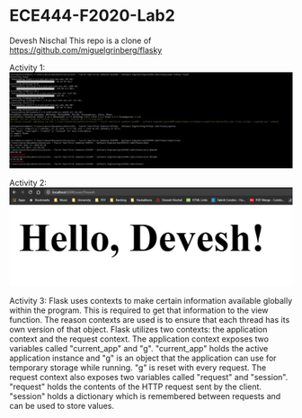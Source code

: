 # ECE444-F2020-Lab2
Devesh Nischal
This repo is a clone of
https://github.com/miguelgrinberg/flasky

Activity 1: ![Importing Flask](https://github.com/devesh-nischal/ECE444-F2020-Lab2/blob/master/Importing_Flask.JPG?raw=true)

Activity 2: ![Dynamic Routing example](https://github.com/devesh-nischal/ECE444-F2020-Lab2/blob/master/Dynamic_Routing.JPG?raw=true)

Activity 3: Flask uses contexts to make certain information available globally within the program. This is required to get that information to the view function. The reason contexts are used is to ensure that each thread has its own version of that object. Flask utilizes two contexts: the application context and the request context.
The application context exposes two variables called "current_app" and "g". "current_app" holds the active application instance and "g" is an object that the application can use for temporary storage while running. "g" is reset with every request.
The request context also exposes two variables called "request" and "session". "request" holds the contents of the HTTP request sent by the client. "session" holds a dictionary which is remembered between requests and can be used to store values.
